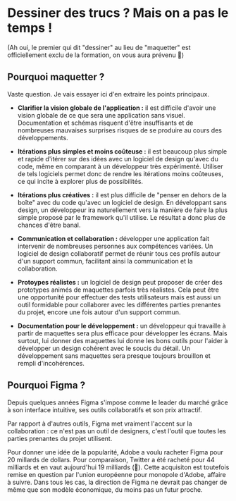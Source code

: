 # Dessiner des trucs ? Mais on a pas le temps !

(Ah oui, le premier qui dit "dessiner" au lieu de "maquetter" est officiellement exclu de la formation, on vous aura prévenu 🤭)

## Pourquoi maquetter ?

Vaste question. Je vais essayer ici d'en extraire les points principaux.

- **Clarifier la vision globale de l'application :** il est difficile d'avoir une vision globale de ce que sera une application sans visuel. Documentation et schémas risquent d'être insuffisants et de nombreuses mauvaises surprises risques de se produire au cours des développements.

- **Itérations plus simples et moins coûteuse :** il est beaucoup plus simple et rapide d'itérer sur des idées avec un logiciel de design qu'avec du code, même en comparant à un développeur très expérimenté. Utiliser de tels logiciels permet donc de rendre les itérations moins coûteuses, ce qui incite à explorer plus de possibilités.

- **Itérations plus créatives :** il est plus difficile de "penser en dehors de la boîte" avec du code qu'avec un logiciel de design. En développant sans design, un développeur ira naturellement vers la manière de faire la plus simple proposé par le framework qu'il utilise. Le résultat a donc plus de chances d'être banal.

- **Communication et collaboration :** développer une application fait intervenir de nombreuses personnes aux compétences variées. Un logiciel de design collaboratif permet de réunir tous ces profils autour d'un support commun, facilitant ainsi la communication et la collaboration.

- **Protoypes réalistes :** un logiciel de design peut proposer de créer des prototypes animés de maquettes parfois très réalistes. Cela peut être une opportunité pour effectuer des tests utilisateurs mais est aussi un outil formidable pour collaborer avec les différentes parties prenantes du projet, encore une fois autour d'un support commun.

- **Documentation pour le développement :** un développeur qui travaille à partir de maquettes sera plus efficace pour développer les écrans. Mais surtout, lui donner des maquettes lui donne les bons outils pour l'aider à développer un design cohérent avec le soucis du détail. Un développement sans maquettes sera presque toujours brouillon et rempli d'incohérences.

## Pourquoi Figma ?

Depuis quelques années Figma s'impose comme le leader du marché grâce à son interface intuitive, ses outils collaboratifs et son prix attractif.

Par rapport à d'autres outils, Figma met vraiment l'accent sur la collaboration : ce n'est pas un outil de designers, c'est l'outil que toutes les parties prenantes du projet utilisent.

Pour donner une idée de la popularité, Adobe a voulu racheter Figma pour 20 millards de dollars. Pour comparaison, Twitter a été racheté pour 44 milliards et en vaut aujourd'hui 19 milliards (🤡).
Cette acquisiton est toutefois remise en question par l'union européenne pour monopole d'Adobe, affaire à suivre.
Dans tous les cas, la direction de Figma ne devrait pas changer de même que son modèle économique, du moins pas un futur proche.
